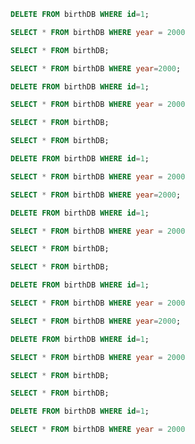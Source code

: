 ```sql
DELETE FROM birthDB WHERE id=1;
```

```sql
SELECT * FROM birthDB WHERE year = 2000
```

```sql
SELECT * FROM birthDB;
```

```sql
SELECT * FROM birthDB WHERE year=2000;
```

```sql
DELETE FROM birthDB WHERE id=1;
```

```sql
SELECT * FROM birthDB WHERE year = 2000
```

```sql
SELECT * FROM birthDB;
```

```sql
SELECT * FROM birthDB;
```

```sql
DELETE FROM birthDB WHERE id=1;
```

```sql
SELECT * FROM birthDB WHERE year = 2000
```

```sql
SELECT * FROM birthDB WHERE year=2000;
```

```sql
DELETE FROM birthDB WHERE id=1;
```

```sql
SELECT * FROM birthDB WHERE year = 2000
```

```sql
SELECT * FROM birthDB;
```

```sql
SELECT * FROM birthDB;
```

```sql
DELETE FROM birthDB WHERE id=1;
```

```sql
SELECT * FROM birthDB WHERE year = 2000
```

```sql
SELECT * FROM birthDB WHERE year=2000;
```

```sql
DELETE FROM birthDB WHERE id=1;
```

```sql
SELECT * FROM birthDB WHERE year = 2000
```

```sql
SELECT * FROM birthDB;
```

```sql
SELECT * FROM birthDB;
```

```sql
DELETE FROM birthDB WHERE id=1;
```

```sql
SELECT * FROM birthDB WHERE year = 2000
```

